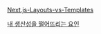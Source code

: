 [Next.js-Layouts-vs-Templates](../3.Resource/Nextjs/Next.js-Layouts-vs-Templates.md)

[내 생산성을 떨어뜨리는 요인](../4.Archive/내%20생산성을%20떨어뜨리는%20요인.md)

